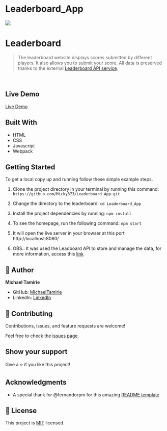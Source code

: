 # Leaderboard_App

![](https://img.shields.io/badge/Microverse-blueviolet)

# Leaderboard

> The leaderboard website displays scores submitted by different players. It also allows you to submit your score. All data is preserved thanks to the external [Leaderboard API service](https://www.notion.so/microverse/Leaderboard-API-service-24c0c3c116974ac49488d4eb0267ade3).
<br>

<!-- ![desktop gif](images/leaderboardgif.gif)

<br>

### Desktop

![desktop screenshot](images/leaderboard-screenshot.png)

<br>

### Mobile

![desktop screenshot](images/leaderboard-screenshot-mobile.png) -->


## Live Demo
[Live Demo](https://micky373.github.io/Leaderboard_App/dist/)

## Built With

- HTML
- CSS
- Javascript
- Webpack


## Getting Started

To get a local copy up and running follow these simple example steps. 

1. Clone the project directory in your terminal by running this command:
`https://github.com/Micky373/Leaderboard_App.git`

2. Change the directory to the leaderboard:
`cd Leaderboard_App`

3. Install the project dependencies by running:
`npm install`

3. To see the homepage, run the following command:
`npm start`

4. It will open the live server in your browser at this port http://localhost:8080/

5. OBS.: It was used the Leadboard API to store and manage the data, for more information, access this [link](https://www.notion.so/microverse/Leaderboard-API-service-24c0c3c116974ac49488d4eb0267ade3)

## 👤 Author

**Michael Tamirie**

- GitHub: [MichaelTamirie](https://github.com/Micky373)
- LinkedIn: [LinkedIn](https://www.linkedin.com/in/michael-tamirie-288a331ab/)


## 🤝 Contributing

Contributions, issues, and feature requests are welcome!

Feel free to check the [issues page](https://github.com/Micky373/Leaderboard_App/issues).

## Show your support

Give a ⭐️ if you like this project!

## Acknowledgments

- A special thank for @fernandorpm for this amazing [README template](https://github.com/microverseinc/readme-template)

## 📝 License

This project is [MIT](./MIT.md) licensed.